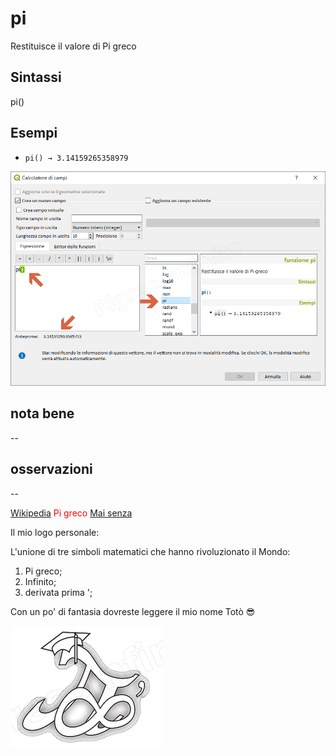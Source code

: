 # pi

Restituisce il valore di Pi greco

## Sintassi

pi()

## Esempi

* `pi() → 3.14159265358979`

![](/img/matematica/pi/pi1.png)

## nota bene

--

## osservazioni

--

[Wikipedia](https://it.wikipedia.org/wiki/Pi_greco) <span style="color:red;">Pi greco</span>
[Mai senza](https://www.focus.it/scienza/scienze/ecco-perche-non-possiamo-fare-a-meno-del-pi-greco)

Il mio logo personale:

L'unione di tre simboli matematici che hanno rivoluzionato il Mondo:

1. Pi greco;
2. Infinito;
3. derivata prima ';

Con un po' di fantasia dovreste leggere il mio nome Totò 😎

![](/img/logo_pi.png)
